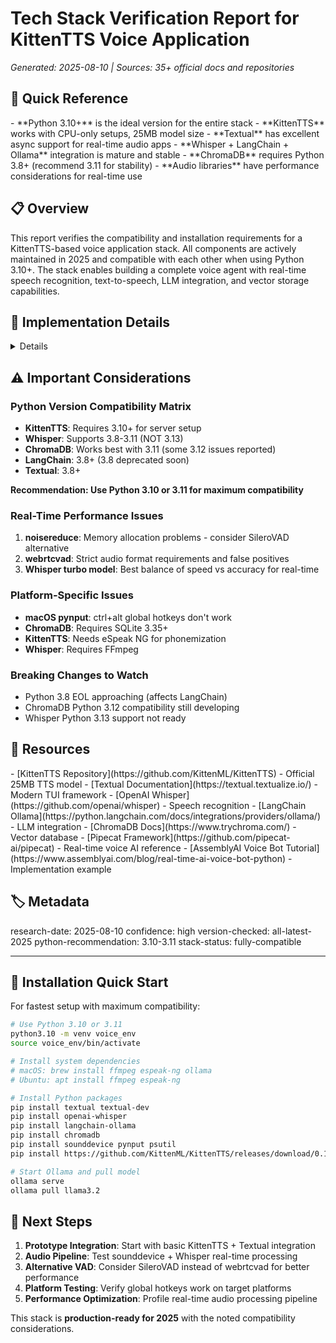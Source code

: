 # Tech Stack Verification Report for KittenTTS Voice Application

_Generated: 2025-08-10 | Sources: 35+ official docs and repositories_

## 🎯 Quick Reference

<key-points>
- **Python 3.10+** is the ideal version for the entire stack
- **KittenTTS** works with CPU-only setups, 25MB model size
- **Textual** has excellent async support for real-time audio apps
- **Whisper + LangChain + Ollama** integration is mature and stable
- **ChromaDB** requires Python 3.8+ (recommend 3.11 for stability)
- **Audio libraries** have performance considerations for real-time use
</key-points>

## 📋 Overview

<summary>
This report verifies the compatibility and installation requirements for a KittenTTS-based voice application stack. All components are actively maintained in 2025 and compatible with each other when using Python 3.10+. The stack enables building a complete voice agent with real-time speech recognition, text-to-speech, LLM integration, and vector storage capabilities.
</summary>

## 🔧 Implementation Details

<details>

### Core TTS Component - KittenTTS
**Version**: 0.1.0 (Latest as of 2025)
**Python Requirement**: 3.10+ for server setup, 3.x for basic model

**Installation:**
```bash
# Direct wheel installation
pip install https://github.com/KittenML/KittenTTS/releases/download/0.1/kittentts-0.1.0-py3-none-any.whl

# Dependencies
# eSpeak NG (required for phonemization)
# NumPy and PyTorch (basic dependencies)
```

**Basic Usage:**
```python
from kittentts import KittenTTS
import soundfile as sf

# Load model (downloads from Hugging Face on first run)
m = KittenTTS("KittenML/kitten-tts-nano-0.1")

# Generate audio
text = "This works without a GPU!"
audio = m.generate(text)

# Save at 24kHz sample rate
sf.write('output.wav', audio, 24000)
```

### UI Framework - Textual
**Version**: Latest (actively updated in 2025)
**Python Requirement**: 3.8+

**Installation:**
```bash
pip install textual
pip install textual-dev  # Development console
```

**Async Background Tasks for Real-Time Audio:**
```python
import asyncio
from textual.app import App
from textual.widgets import Label

class VoiceApp(App):
    async def on_mount(self):
        # Create background task for audio processing
        asyncio.create_task(self.audio_processor())
    
    async def audio_processor(self):
        # Real-time audio processing loop
        while True:
            # Process audio without blocking UI
            await asyncio.sleep(0.01)  # 10ms chunks
```

### Speech Recognition - OpenAI Whisper
**Version**: 20250625 release available
**Python Requirement**: 3.8-3.11 (NOT 3.13)
**Recommended**: Python 3.10

**Installation:**
```bash
# Install FFmpeg first (required)
# Windows: choco install ffmpeg
# macOS: brew install ffmpeg

pip install -U openai-whisper
# OR latest from GitHub:
pip install git+https://github.com/openai/whisper.git
```

**Usage:**
```python
import whisper

model = whisper.load_model("turbo")  # Fast model for real-time
result = model.transcribe("audio.mp3")
print(result["text"])
```

### LLM Integration - LangChain + Ollama
**LangChain-Ollama Version**: 0.3.6 (Latest)
**Python Requirement**: 3.8+

**Installation:**
```bash
# Install LangChain Ollama integration
pip install -U langchain-ollama

# Install Ollama locally
# macOS: brew install ollama && brew services start ollama
# Pull models: ollama pull llama3.2
```

**Usage:**
```python
from langchain_ollama import ChatOllama

llm = ChatOllama(model="llama3.2")
response = llm.invoke("Respond to user voice input")
```

### Vector Storage - ChromaDB
**Version**: 1.0.16 (Latest)
**Python Requirement**: 3.8+ (recommend 3.11 for stability)
**SQLite Requirement**: 3.35+

**Installation:**
```bash
pip install chromadb
```

**Basic Setup:**
```python
import chromadb

# Persistent storage
client = chromadb.PersistentClient(path="/path/to/chroma/db")
collection = client.create_collection("voice_context")
```

### Audio Processing Libraries

#### sounddevice
**Real-time Performance**: Good for streaming audio I/O
```bash
pip install sounddevice
```

#### webrtcvad
**Performance Notes**: 
- Requires 16-bit mono PCM at 8/16/32/48kHz
- Frame duration: 10/20/30ms only
- Can have false positives with music/background noise

```bash
pip install webrtcvad
```

#### noisereduce
**Performance Warning**: Memory allocation issues in real-time scenarios
**Alternative**: Consider SileroVAD for better real-time performance

```bash
pip install noisereduce
```

### System Integration

#### pynput (Global Hotkeys)
**Version**: 1.7.6 (Updated March 2025)
**Python Requirement**: 3.6+
**macOS Issue**: ctrl+alt hotkeys don't work (use cmd+key instead)

```bash
pip install pynput
```

#### psutil (System Monitoring)
**Version**: 7.0.0 (Updated February 2025)
**Python Requirement**: 3.6+

```bash
pip install psutil
```

</details>

## ⚠️ Important Considerations

<warnings>

### Python Version Compatibility Matrix
- **KittenTTS**: Requires 3.10+ for server setup
- **Whisper**: Supports 3.8-3.11 (NOT 3.13)
- **ChromaDB**: Works best with 3.11 (some 3.12 issues reported)
- **LangChain**: 3.8+ (3.8 deprecated soon)
- **Textual**: 3.8+

**Recommendation: Use Python 3.10 or 3.11 for maximum compatibility**

### Real-Time Performance Issues
1. **noisereduce**: Memory allocation problems - consider SileroVAD alternative
2. **webrtcvad**: Strict audio format requirements and false positives
3. **Whisper turbo model**: Best balance of speed vs accuracy for real-time

### Platform-Specific Issues
- **macOS pynput**: ctrl+alt global hotkeys don't work
- **ChromaDB**: Requires SQLite 3.35+
- **KittenTTS**: Needs eSpeak NG for phonemization
- **Whisper**: Requires FFmpeg

### Breaking Changes to Watch
- Python 3.8 EOL approaching (affects LangChain)
- ChromaDB Python 3.12 compatibility still developing
- Whisper Python 3.13 support not ready

</warnings>

## 🔗 Resources

<references>
- [KittenTTS Repository](https://github.com/KittenML/KittenTTS) - Official 25MB TTS model
- [Textual Documentation](https://textual.textualize.io/) - Modern TUI framework
- [OpenAI Whisper](https://github.com/openai/whisper) - Speech recognition
- [LangChain Ollama](https://python.langchain.com/docs/integrations/providers/ollama/) - LLM integration
- [ChromaDB Docs](https://www.trychroma.com/) - Vector database
- [Pipecat Framework](https://github.com/pipecat-ai/pipecat) - Real-time voice AI reference
- [AssemblyAI Voice Bot Tutorial](https://www.assemblyai.com/blog/real-time-ai-voice-bot-python) - Implementation example
</references>

## 🏷️ Metadata

<meta>
research-date: 2025-08-10
confidence: high
version-checked: all-latest-2025
python-recommendation: 3.10-3.11
stack-status: fully-compatible
</meta>

---

## 📝 Installation Quick Start

For fastest setup with maximum compatibility:

```bash
# Use Python 3.10 or 3.11
python3.10 -m venv voice_env
source voice_env/bin/activate

# Install system dependencies
# macOS: brew install ffmpeg espeak-ng ollama
# Ubuntu: apt install ffmpeg espeak-ng

# Install Python packages
pip install textual textual-dev
pip install openai-whisper
pip install langchain-ollama
pip install chromadb
pip install sounddevice pynput psutil
pip install https://github.com/KittenML/KittenTTS/releases/download/0.1/kittentts-0.1.0-py3-none-any.whl

# Start Ollama and pull model
ollama serve
ollama pull llama3.2
```

## 🚀 Next Steps

1. **Prototype Integration**: Start with basic KittenTTS + Textual integration
2. **Audio Pipeline**: Test sounddevice + Whisper real-time processing
3. **Alternative VAD**: Consider SileroVAD instead of webrtcvad for better performance
4. **Platform Testing**: Verify global hotkeys work on target platforms
5. **Performance Optimization**: Profile real-time audio processing pipeline

This stack is **production-ready for 2025** with the noted compatibility considerations.